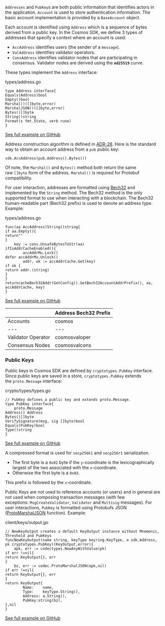 `Addresses` and `PubKey`s are both public information that identifies actors in the application. `Account` is used to store authentication information. The basic account implementation is provided by a `BaseAccount` object.

Each account is identified using `Address` which is a sequence of bytes derived from a public key. In the Cosmos SDK, we define 3 types of addresses that specify a context where an account is used:

-   `AccAddress` identifies users (the sender of a `message`).
-   `ValAddress` identifies validator operators.
-   `ConsAddress` identifies validator nodes that are participating in consensus. Validator nodes are derived using the **`ed25519`** curve.

These types implement the `Address` interface:

types/address.go
```
type Address interface{
Equals(Address)bool
Empty()bool
Marshal()([]byte,error)
MarshalJSON()([]byte,error)
Bytes()[]byte
String()string
Format(s fmt.State, verb rune)
}

```

[See full example on GitHub](https://github.com/cosmos/cosmos-sdk/blob/v0.50.0-alpha.0/types/address.go#L126-L134)

Address construction algorithm is defined in [ADR-28](https://github.com/cosmos/cosmos-sdk/blob/main/docs/architecture/adr-028-public-key-addresses.md). Here is the standard way to obtain an account address from a `pub` public key:

```
sdk.AccAddress(pub.Address().Bytes())

```

Of note, the `Marshal()` and `Bytes()` method both return the same raw `[]byte` form of the address. `Marshal()` is required for Protobuf compatibility.

For user interaction, addresses are formatted using [Bech32](https://en.bitcoin.it/wiki/Bech32) and implemented by the `String` method. The Bech32 method is the only supported format to use when interacting with a blockchain. The Bech32 human-readable part (Bech32 prefix) is used to denote an address type. Example:

types/address.go
```
func(aa AccAddress)String()string{
if aa.Empty(){
return""
}
	key := conv.UnsafeBytesToStr(aa)
ifIsAddrCacheEnabled(){
		accAddrMu.Lock()
defer accAddrMu.Unlock()
		addr, ok := accAddrCache.Get(key)
if ok {
return addr.(string)
}
}
returncacheBech32Addr(GetConfig().GetBech32AccountAddrPrefix(), aa, accAddrCache, key)
}

```

[See full example on GitHub](https://github.com/cosmos/cosmos-sdk/blob/v0.50.0-alpha.0/types/address.go#L299-L316)

|  | Address Bech32 Prefix |
| --- |  --- |
| Accounts | cosmos |
| --- |  --- |
| Validator Operator | cosmosvaloper |
| Consensus Nodes | cosmosvalcons |

### Public Keys[​](https://docs.cosmos.network/v0.50/learn/beginner/accounts#public-keys "Direct link to Public Keys")

Public keys in Cosmos SDK are defined by `cryptotypes.PubKey` interface. Since public keys are saved in a store, `cryptotypes.PubKey` extends the `proto.Message` interface:

crypto/types/types.go
```
// PubKey defines a public key and extends proto.Message.
type PubKey interface{
	proto.Message
Address() Address
Bytes()[]byte
VerifySignature(msg, sig []byte)bool
Equals(PubKey)bool
Type()string
}

```

[See full example on GitHub](https://github.com/cosmos/cosmos-sdk/blob/v0.50.0-alpha.0/crypto/types/types.go#L8-L17)

A compressed format is used for `secp256k1` and `secp256r1` serialization.

-   The first byte is a `0x02` byte if the `y`\-coordinate is the lexicographically largest of the two associated with the `x`\-coordinate.
-   Otherwise the first byte is a `0x03`.

This prefix is followed by the `x`\-coordinate.

Public Keys are not used to reference accounts (or users) and in general are not used when composing transaction messages (with few exceptions: `MsgCreateValidator`, `Validator` and `Multisig` messages). For user interactions, `PubKey` is formatted using Protobufs JSON ([ProtoMarshalJSON](https://github.com/cosmos/cosmos-sdk/blob/v0.50.0-alpha.0/codec/json.go#L14-L34) function). Example:

client/keys/output.go
```
// NewKeyOutput creates a default KeyOutput instance without Mnemonic, Threshold and PubKeys
funcNewKeyOutput(name string, keyType keyring.KeyType, a sdk.Address, pk cryptotypes.PubKey)(KeyOutput,error){
	apk, err := codectypes.NewAnyWithValue(pk)
if err !=nil{
return KeyOutput{}, err
}
	bz, err := codec.ProtoMarshalJSON(apk,nil)
if err !=nil{
return KeyOutput{}, err
}
return KeyOutput{
		Name:    name,
		Type:    keyType.String(),
		Address: a.String(),
		PubKey:string(bz),
},nil
}

```

[See full example on GitHub](https://github.com/cosmos/cosmos-sdk/blob/v0.50.0-alpha.0/client/keys/output.go#L23-L39)


